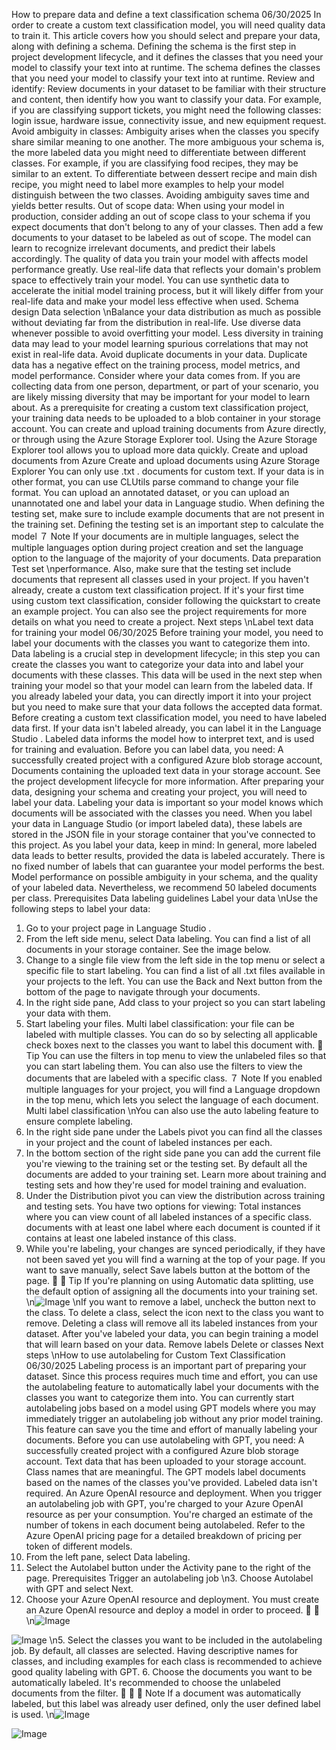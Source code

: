 How to prepare data and define a text
classification schema
06/30/2025
In order to create a custom text classification model, you will need quality data to train it. This
article covers how you should select and prepare your data, along with defining a schema.
Defining the schema is the first step in project development lifecycle, and it defines the classes
that you need your model to classify your text into at runtime.
The schema defines the classes that you need your model to classify your text into at runtime.
Review and identify: Review documents in your dataset to be familiar with their structure
and content, then identify how you want to classify your data.
For example, if you are classifying support tickets, you might need the following classes:
login issue, hardware issue, connectivity issue, and new equipment request.
Avoid ambiguity in classes: Ambiguity arises when the classes you specify share similar
meaning to one another. The more ambiguous your schema is, the more labeled data you
might need to differentiate between different classes.
For example, if you are classifying food recipes, they may be similar to an extent. To
differentiate between dessert recipe and main dish recipe, you might need to label more
examples to help your model distinguish between the two classes. Avoiding ambiguity
saves time and yields better results.
Out of scope data: When using your model in production, consider adding an out of
scope class to your schema if you expect documents that don't belong to any of your
classes. Then add a few documents to your dataset to be labeled as out of scope. The
model can learn to recognize irrelevant documents, and predict their labels accordingly.
The quality of data you train your model with affects model performance greatly.
Use real-life data that reflects your domain's problem space to effectively train your
model. You can use synthetic data to accelerate the initial model training process, but it
will likely differ from your real-life data and make your model less effective when used.
Schema design
Data selection
\nBalance your data distribution as much as possible without deviating far from the
distribution in real-life.
Use diverse data whenever possible to avoid overfitting your model. Less diversity in
training data may lead to your model learning spurious correlations that may not exist in
real-life data.
Avoid duplicate documents in your data. Duplicate data has a negative effect on the
training process, model metrics, and model performance.
Consider where your data comes from. If you are collecting data from one person,
department, or part of your scenario, you are likely missing diversity that may be
important for your model to learn about.
As a prerequisite for creating a custom text classification project, your training data needs to
be uploaded to a blob container in your storage account. You can create and upload training
documents from Azure directly, or through using the Azure Storage Explorer tool. Using the
Azure Storage Explorer tool allows you to upload more data quickly.
Create and upload documents from Azure
Create and upload documents using Azure Storage Explorer
You can only use .txt . documents for custom text. If your data is in other format, you can use
CLUtils parse command
 to change your file format.
You can upload an annotated dataset, or you can upload an unannotated one and label your
data in Language studio.
When defining the testing set, make sure to include example documents that are not present
in the training set. Defining the testing set is an important step to calculate the model
７ Note
If your documents are in multiple languages, select the multiple languages option during
project creation and set the language option to the language of the majority of your
documents.
Data preparation
Test set
\nperformance. Also, make sure that the testing set include documents that represent all classes
used in your project.
If you haven't already, create a custom text classification project. If it's your first time using
custom text classification, consider following the quickstart to create an example project. You
can also see the project requirements for more details on what you need to create a project.
Next steps
\nLabel text data for training your model
06/30/2025
Before training your model, you need to label your documents with the classes you want to
categorize them into. Data labeling is a crucial step in development lifecycle; in this step you
can create the classes you want to categorize your data into and label your documents with
these classes. This data will be used in the next step when training your model so that your
model can learn from the labeled data. If you already labeled your data, you can directly import
it into your project but you need to make sure that your data follows the accepted data format.
Before creating a custom text classification model, you need to have labeled data first. If your
data isn't labeled already, you can label it in the Language Studio
. Labeled data informs the
model how to interpret text, and is used for training and evaluation.
Before you can label data, you need:
A successfully created project with a configured Azure blob storage account,
Documents containing the uploaded text data in your storage account.
See the project development lifecycle for more information.
After preparing your data, designing your schema and creating your project, you will need to
label your data. Labeling your data is important so your model knows which documents will be
associated with the classes you need. When you label your data in Language Studio
 (or
import labeled data), these labels are stored in the JSON file in your storage container that
you've connected to this project.
As you label your data, keep in mind:
In general, more labeled data leads to better results, provided the data is labeled
accurately.
There is no fixed number of labels that can guarantee your model performs the best.
Model performance on possible ambiguity in your schema, and the quality of your
labeled data. Nevertheless, we recommend 50 labeled documents per class.
Prerequisites
Data labeling guidelines
Label your data
\nUse the following steps to label your data:
1. Go to your project page in Language Studio
.
2. From the left side menu, select Data labeling. You can find a list of all documents in your
storage container. See the image below.
3. Change to a single file view from the left side in the top menu or select a specific file to
start labeling. You can find a list of all .txt  files available in your projects to the left. You
can use the Back and Next button from the bottom of the page to navigate through your
documents.
4. In the right side pane, Add class to your project so you can start labeling your data with
them.
5. Start labeling your files.
Multi label classification: your file can be labeled with multiple classes. You can do so
by selecting all applicable check boxes next to the classes you want to label this
document with.
 Tip
You can use the filters in top menu to view the unlabeled files so that you can start
labeling them. You can also use the filters to view the documents that are labeled
with a specific class.
７ Note
If you enabled multiple languages for your project, you will find a Language
dropdown in the top menu, which lets you select the language of each document.
Multi label classification
\nYou can also use the auto labeling feature to ensure complete labeling.
6. In the right side pane under the Labels pivot you can find all the classes in your project
and the count of labeled instances per each.
7. In the bottom section of the right side pane you can add the current file you're viewing to
the training set or the testing set. By default all the documents are added to your training
set. Learn more about training and testing sets and how they're used for model training
and evaluation.
8. Under the Distribution pivot you can view the distribution across training and testing
sets. You have two options for viewing:
Total instances where you can view count of all labeled instances of a specific class.
documents with at least one label where each document is counted if it contains at
least one labeled instance of this class.
9. While you're labeling, your changes are synced periodically, if they have not been saved
yet you will find a warning at the top of your page. If you want to save manually, select
Save labels button at the bottom of the page.

 Tip
If you're planning on using Automatic data splitting, use the default option of
assigning all the documents into your training set.
\n![Image](images/page106_image1.png)
\nIf you want to remove a label, uncheck the button next to the class.
To delete a class, select the icon next to the class you want to remove. Deleting a class will
remove all its labeled instances from your dataset.
After you've labeled your data, you can begin training a model that will learn based on your
data.
Remove labels
Delete or classes
Next steps
\nHow to use autolabeling for Custom Text
Classification
06/30/2025
Labeling process is an important part of preparing your dataset. Since this process requires
much time and effort, you can use the autolabeling feature to automatically label your
documents with the classes you want to categorize them into. You can currently start
autolabeling jobs based on a model using GPT models where you may immediately trigger an
autolabeling job without any prior model training. This feature can save you the time and effort
of manually labeling your documents.
Before you can use autolabeling with GPT, you need:
A successfully created project with a configured Azure blob storage account.
Text data that has been uploaded to your storage account.
Class names that are meaningful. The GPT models label documents based on the names
of the classes you've provided.
Labeled data isn't required.
An Azure OpenAI resource and deployment.
When you trigger an autolabeling job with GPT, you're charged to your Azure OpenAI resource
as per your consumption. You're charged an estimate of the number of tokens in each
document being autolabeled. Refer to the Azure OpenAI pricing page
 for a detailed
breakdown of pricing per token of different models.
1. From the left pane, select Data labeling.
2. Select the Autolabel button under the Activity pane to the right of the page.
Prerequisites
Trigger an autolabeling job
\n3. Choose Autolabel with GPT and select Next.
4. Choose your Azure OpenAI resource and deployment. You must create an Azure OpenAI
resource and deploy a model in order to proceed.


\n![Image](images/page109_image1.png)

![Image](images/page109_image2.png)
\n5. Select the classes you want to be included in the autolabeling job. By default, all classes
are selected. Having descriptive names for classes, and including examples for each class
is recommended to achieve good quality labeling with GPT.
6. Choose the documents you want to be automatically labeled. It's recommended to
choose the unlabeled documents from the filter.


７ Note
If a document was automatically labeled, but this label was already user
defined, only the user defined label is used.
\n![Image](images/page110_image1.png)

![Image](images/page110_image2.png)